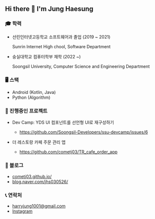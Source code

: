 ## Hi there 👋 I'm Jung Haesung

### 🎓 학력

- 선린인터넷고등학교 소프트웨어과 졸업 (2019 ~ 2021)
  
  Sunrin Internet High chool, Software Department
  
- 숭실대학교 컴퓨터학부 재학 (2022 ~)

  Soongsil University, Computer Science and Engineering Department

### 🖥️ 스택

- Android (Kotlin, Java)
- Python (Algorithm)

### 🔭 진행중인 프로젝트

- Dev Camp: YDS UI 컴포넌트를 선언형 UI로 재구성하기
  - https://github.com/Soongsil-Developers/ssu-devcamp/issues/6

- 더 레스토랑 카페 주문 관리 앱
  - https://github.com/cometj03/TR_cafe_order_app

### 👀 블로그

- [cometj03.github.io/](https://cometj03.github.io/)
- [blog.naver.com/jhs030526/](https://blog.naver.com/jhs030526/)

### 📞 연락처

- [harryjung1001@gmail.com](mailto:harryjung1001@gmail.com)
- [Instagram](https://www.instagram.com/cometj03)

<!-- [![Solved.ac
프로필](http://mazassumnida.wtf/api/v2/generate_badge?boj=jhs030526)](https://solved.ac/jhs030526) -->
